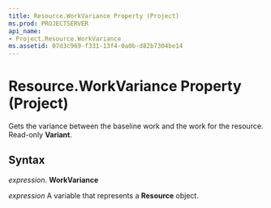 ```yaml
---
title: Resource.WorkVariance Property (Project)
ms.prod: PROJECTSERVER
api_name:
- Project.Resource.WorkVariance
ms.assetid: 07d3c969-f331-13f4-0a0b-d82b7304be14
---
```



# Resource.WorkVariance Property (Project)

Gets the variance between the baseline work and the work for the resource. Read-only  **Variant**.


## Syntax

 _expression_. **WorkVariance**

 _expression_ A variable that represents a **Resource** object.


